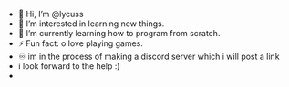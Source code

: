 - 👋 Hi, I’m @lycuss
- 👀 I’m interested in learning new things.
- 🌱 I’m currently learning how to program from scratch.
- ⚡ Fun fact: o love playing games.
- ♾️ im in the process of making a discord server which i will post a link
- i look forward to the help :)
- 
<!---
lycuss/lycuss is a ✨ special ✨ repository because its `README.md` (this file) appears on your GitHub profile.
You can click the Preview link to take a look at your changes.
--->
